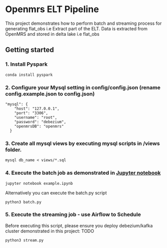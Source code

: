 # Openmrs ELT Pipeline

This project demonstrates how to perform batch and streaming process for generating flat_obs i.e Extract part of the ELT. 
Data is extracted from OpenMRS and stored in delta lake i.e flat_obs

## Getting started

### 1. Install Pyspark
```
conda install pyspark

```

### 2. Configure your Mysql setting in config/config.json (**rename config.example.json to config.json**)
```
"mysql": {
    "host": "127.0.0.1",
    "port": "3306",
    "username": "root",
    "password": "debezium",
    "openmrsDB": "openmrs"
  }

```

### 3. Create all mysql views by executing mysql scripts in /views folder.

```
mysql db_name < views/*.sql
```

### 4. Execute the batch job as demonstrated in [Jupyter notebook](example.ipynb)

```
jupyter notebook example.ipynb
```
 Alternatively you can execute the batch.py script

 ```
python3 batch.py

```



### 5. Execute the streaming job - use Airflow to Schedule
Before executing this script, please ensure you deploy debezium/kafka cluster demonstrated in this project: TODO

```
python3 stream.py

```
